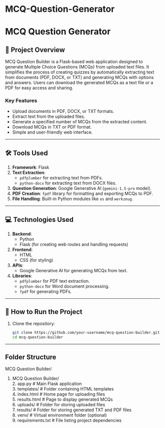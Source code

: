 # MCQ-Question-Generator

# MCQ Question Generator

## 📖 **Project Overview**
MCQ Question Builder is a Flask-based web application designed to generate Multiple Choice Questions (MCQs) from uploaded text files. 
It simplifies the process of creating quizzes by automatically extracting text from documents (PDF, DOCX, or TXT) and generating MCQs with options and answers.
Users can download the generated MCQs as a text file or a PDF for easy access and sharing.

### **Key Features**
- Upload documents in PDF, DOCX, or TXT formats.
- Extract text from the uploaded files.
- Generate a specified number of MCQs from the extracted content.
- Download MCQs in TXT or PDF format.
- Simple and user-friendly web interface.

---

## 🛠 **Tools Used**
1. **Framework**: Flask
2. **Text Extraction**:
   - `pdfplumber` for extracting text from PDFs.
   - `python-docx` for extracting text from DOCX files.
3. **Question Generation**: Google Generative AI (`gemini-1.5-pro` model).
4. **PDF Creation**: `fpdf` library for formatting and exporting MCQs to PDF.
5. **File Handling**: Built-in Python modules like `os` and `werkzeug`.

---

## 💻 **Technologies Used**
1. **Backend**: 
   - Python
   - Flask (for creating web routes and handling requests)
2. **Frontend**: 
   - HTML
   - CSS (for styling)
3. **APIs**: 
   - Google Generative AI for generating MCQs from text.
4. **Libraries**:
   - `pdfplumber` for PDF text extraction.
   - `python-docx` for Word document processing.
   - `fpdf` for generating PDFs.

---

## 🚀 **How to Run the Project**
1. Clone the repository:
   ```bash
   git clone https://github.com/your-username/mcq-question-builder.git
   cd mcq-question-builder

---

## Folder Structure
MCQ Question Builder/
1. MCQ Question Builder/  
    2. app.py                 # Main Flask application  
    3. templates/             # Folder containing HTML templates  
        4. index.html         # Home page for uploading files  
        5. results.html       # Page to display generated MCQs  
    6. uploads/               # Folder for storing uploaded files  
    7. results/               # Folder for storing generated TXT and PDF files  
    8. venv/                  # Virtual environment folder (optional)  
    9. requirements.txt       # File listing project dependencies  



